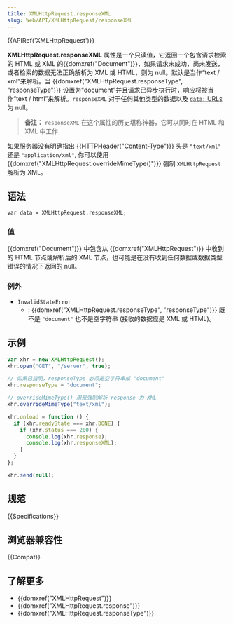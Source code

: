 ```yaml
---
title: XMLHttpRequest.responseXML
slug: Web/API/XMLHttpRequest/responseXML
---
```


{{APIRef('XMLHttpRequest')}}

**XMLHttpRequest.responseXML** 属性是一个只读值，它返回一个包含请求检索的 HTML 或 XML 的{{domxref("Document")}}，如果请求未成功，尚未发送，或者检索的数据无法正确解析为 XML 或 HTML，则为 null。默认是当作“text / xml”来解析。当 {{domxref("XMLHttpRequest.responseType", "responseType")}} 设置为“document”并且请求已异步执行时，响应将被当作“text / html”来解析。`responseXML` 对于任何其他类型的数据以及 [`data:` URLs](/zh-CN/docs/Web/HTTP/Basics_of_HTTP/Data_URIs) 为 null。

> **备注：** `responseXML` 在这个属性的历史堪称神器，它可以同时在 HTML 和 XML 中工作

如果服务器没有明确指出 {{HTTPHeader("Content-Type")}} 头是 `"text/xml"` 还是 `"application/xml"`, 你可以使用{{domxref("XMLHttpRequest.overrideMimeType()")}} 强制 `XMLHttpRequest` 解析为 XML。

## 语法

```
var data = XMLHttpRequest.responseXML;
```

### 值

{{domxref("Document")}} 中包含从 {{domxref("XMLHttpRequest")}} 中收到的 HTML 节点或解析后的 XML 节点，也可能是在没有收到任何数据或数据类型错误的情况下返回的 null。

### 例外

- `InvalidStateError`
  - : {{domxref("XMLHttpRequest.responseType", "responseType")}} 既不是 `"document"` 也不是空字符串 (接收的数据应是 XML 或 HTML)。

## 示例

```js
var xhr = new XMLHttpRequest();
xhr.open("GET", "/server", true);

// 如果已指明，responseType 必须是空字符串或 "document"
xhr.responseType = "document";

// overrideMimeType() 用来强制解析 response 为 XML
xhr.overrideMimeType("text/xml");

xhr.onload = function () {
  if (xhr.readyState === xhr.DONE) {
    if (xhr.status === 200) {
      console.log(xhr.response);
      console.log(xhr.responseXML);
    }
  }
};

xhr.send(null);
```

## 规范

{{Specifications}}

## 浏览器兼容性

{{Compat}}

## 了解更多

- {{domxref("XMLHttpRequest")}}
- {{domxref("XMLHttpRequest.response")}}
- {{domxref("XMLHttpRequest.responseType")}}
